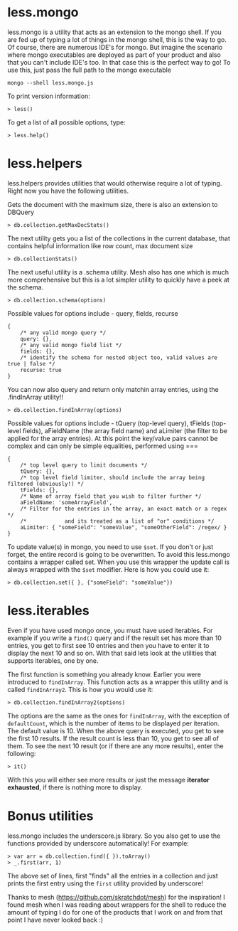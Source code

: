 # less.mongo

less.mongo is a utility that acts as an extension to the mongo shell. If you are fed up of typing a lot of things in the mongo shell, this is the way to go. Of course, there are numerous IDE's for mongo. But imagine the scenario where mongo executables are deployed as part of your product and also that you can't include IDE's too. In that case this is the perfect way to go! To use this, just pass the full path to the mongo executable

```text
mongo --shell less.mongo.js
```

To print version information:

```jscript
> less()
```

To get a list of all possible options, type:

```jscript
> less.help()
```

# less.helpers

less.helpers provides utilities that would otherwise require a lot of typing. Right now you have the following utilities.

Gets the document with the maximum size, there is also an extension to DBQuery

```jscript
> db.collection.getMaxDocStats()
```

The next utility gets you a list of the collections in the current database, that contains helpful information like row count, max document size

```jscript
> db.collectionStats()
```

The next useful utility is a .schema utility. Mesh also has one which is much more comprehensive but this is a lot simpler utility to quickly have a peek at the schema.

```jscript
> db.collection.schema(options)
```

Possible values for options include - query, fields, recurse

```jscript
{
    /* any valid mongo query */
    query: {},
    /* any valid mongo field list */
    fields: {},
    /* identify the schema for nested object too, valid values are true | false */
    recurse: true
}
```

You can now also query and return only matchin array entries, using the .findInArray utility!!

```jscript
> db.collection.findInArray(options)
```

Possible values for options include - tQuery (top-level query), tFields (top-level fields), aFieldName (the array field name) and aLimiter (the filter to be applied for the array entries). At this point the key/value pairs cannot be complex and can only be simple equalities, performed using ===

```jscript
{
    /* top level query to limit documents */
    tQuery: {},
    /* top level field limiter, should include the array being filtered (obviously!) */
    tFields: {},
    /* Name of array field that you wish to filter further */
    aFieldName: 'someArrayField',
    /* Filter for the entries in the array, an exact match or a regex */
    /*            and its treated as a list of "or" conditions */
    aLimiter: { "someField": "someValue", "someOtherField": /regex/ }
}
```

To update value(s) in mongo, you need to use `$set`. If you don't or just forget, the entire record is going to be overwritten. To avoid this less.mongo contains a wrapper called set. When you use this wrapper the update call is always wrapped with the `$set` modifier. Here is how you could use it:

```jscript
> db.collection.set({ }, {"someField": "someValue"})
```

# less.iterables

Even if you have used mongo once, you must have used iterables. For example if you write a `find()` query and if the result set has more than 10 entries, you get to first see 10 entries and then you have to enter it to display the next 10 and so on. With that said lets look at the utilities that supports iterables, one by one.

The first function is something you already know. Earlier you were introduced to `findInArray`. This function acts as a wrapper this utility and is called `findInArray2`. This is how you would use it:

```jscript
> db.collection.findInArray2(options)
```

The options are the same as the ones for `findInArray`, with the exception of `defaultCount`, which is the number of items to be displayed per iteration. The default value is 10. When the above query is executed, you get to see the first 10 results. If the result count is less than 10, you get to see all of them. To see the next 10 result (or if there are any more results), enter the following:

```jscript
> it()
```

With this you will either see more results or just the message **iterator exhausted**, if there is nothing more to display.

# Bonus utilities

less.mongo includes the underscore.js library. So you also get to use the functions provided by underscore automatically! For example:

```jscript
> var arr = db.collection.find({ }).toArray()
> _.first(arr, 1)
```

The above set of lines, first "finds" all the entries in a collection and just prints the first entry using the `first` utility provided by underscore!

Thanks to mesh (https://github.com/skratchdot/mesh) for the inspiration! I found mesh when I was reading about wrappers for the shell to reduce the amount of typing I do for one of the products that I work on and from that point I have never looked back :)
